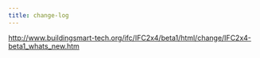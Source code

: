 ```yaml
---
title: change-log
---
```


http://www.buildingsmart-tech.org/ifc/IFC2x4/beta1/html/change/IFC2x4-beta1_whats_new.htm
